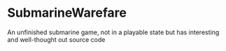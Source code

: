 # SubmarineWarefare
An unfinished submarine game, not in a playable state but has interesting and well-thought out source code
